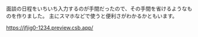 面談の日程をいちいち入力するのが手間だったので、その手間を省けるようなものを作りました。
主にスマホなどで使うと便利さがわかるかともいます。




https://jfjig0-1234.preview.csb.app/
